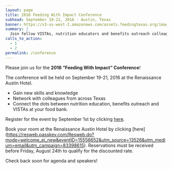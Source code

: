 ```yaml
---
layout: page
title: 2016 Feeding With Impact Conference
subhead: September 19-21, 2016 - Austin, Texas
banner: https://s3-us-west-2.amazonaws.com/assets.feedingtexas.org/images/banners/banner-02.jpg
summary: |
  Join fellow VISTAs, nutrition educators and benefits outreach colleagues in Austin for the second annual “Feeding With Impact” Conference. 
calls_to_action:
  - 1
  - 2
permalink: /conference
---
```

Please join us for the **2016 “Feeding With Impact” Conference**!      

The conference will be held on September 19-21, 2016 at the Renaissance Austin Hotel. 

* Gain new skills and knowledge
* Network with colleagues from across Texas
* Connect the dots between nutrition education, benefits outreach and VISTAs at your food bank. 

Register for the event by September 1st by clicking [here](https://goo.gl/forms/zsKgB3CRdTZPYlIB2).    

Book your room at the Renaissance Austin Hotel by clicking [here] (https://resweb.passkey.com/Resweb.do?mode=welcome_ei_new&eventID=15556652&utm_source=13526&utm_medium=email&utm_campaign=83398615). Reservations must be received before Friday, August 24th to qualify for the discounted rate.

Check back soon for agenda and speakers! 
